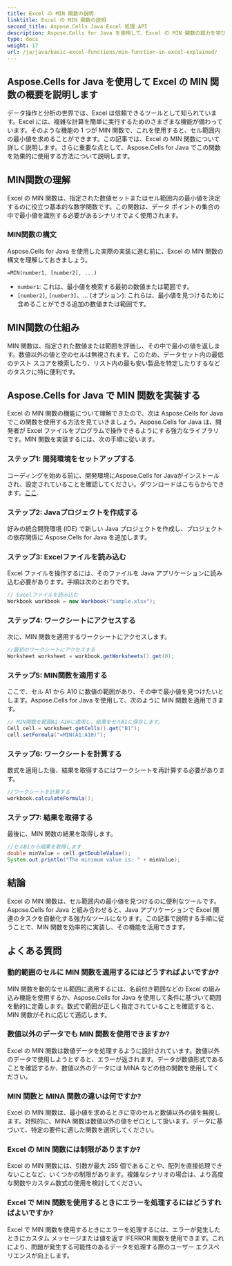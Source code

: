 ```yaml
---
title: Excel の MIN 関数の説明
linktitle: Excel の MIN 関数の説明
second_title: Aspose.Cells Java Excel 処理 API
description: Aspose.Cells for Java を使用して、Excel の MIN 関数の威力を学びます。最小値を簡単に見つける方法を学びます。
type: docs
weight: 17
url: /ja/java/basic-excel-functions/min-function-in-excel-explained/
---
```


## Aspose.Cells for Java を使用して Excel の MIN 関数の概要を説明します

データ操作と分析の世界では、Excel は信頼できるツールとして知られています。Excel には、複雑な計算を簡単に実行するためのさまざまな機能が備わっています。そのような機能の 1 つが MIN 関数で、これを使用すると、セル範囲内の最小値を求めることができます。この記事では、Excel の MIN 関数について詳しく説明します。さらに重要な点として、Aspose.Cells for Java でこの関数を効果的に使用する方法について説明します。

## MIN関数の理解

Excel の MIN 関数は、指定された数値セットまたはセル範囲内の最小値を決定するのに役立つ基本的な数学関数です。この関数は、データ ポイントの集合の中で最小値を識別する必要があるシナリオでよく使用されます。

### MIN関数の構文

Aspose.Cells for Java を使用した実際の実装に進む前に、Excel の MIN 関数の構文を理解しておきましょう。

```
=MIN(number1, [number2], ...)
```

- `number1`: これは、最小値を検索する最初の数値または範囲です。
- `[number2]`, `[number3]`、... (オプション): これらは、最小値を見つけるために含めることができる追加の数値または範囲です。

## MIN関数の仕組み

MIN 関数は、指定された数値または範囲を評価し、その中で最小の値を返します。数値以外の値と空のセルは無視されます。このため、データセット内の最低のテスト スコアを検索したり、リスト内の最も安い製品を特定したりするなどのタスクに特に便利です。

## Aspose.Cells for Java で MIN 関数を実装する

Excel の MIN 関数の機能について理解できたので、次は Aspose.Cells for Java でこの関数を使用する方法を見ていきましょう。Aspose.Cells for Java は、開発者が Excel ファイルをプログラムで操作できるようにする強力なライブラリです。MIN 関数を実装するには、次の手順に従います。

### ステップ1: 開発環境をセットアップする

コーディングを始める前に、開発環境にAspose.Cells for Javaがインストールされ、設定されていることを確認してください。ダウンロードはこちらからできます。[ここ](https://releases.aspose.com/cells/java/).

### ステップ2: Javaプロジェクトを作成する

好みの統合開発環境 (IDE) で新しい Java プロジェクトを作成し、プロジェクトの依存関係に Aspose.Cells for Java を追加します。

### ステップ3: Excelファイルを読み込む

Excel ファイルを操作するには、そのファイルを Java アプリケーションに読み込む必要があります。手順は次のとおりです。

```java
// Excelファイルを読み込む
Workbook workbook = new Workbook("sample.xlsx");
```

### ステップ4: ワークシートにアクセスする

次に、MIN 関数を適用するワークシートにアクセスします。

```java
//最初のワークシートにアクセスする
Worksheet worksheet = workbook.getWorksheets().get(0);
```

### ステップ5: MIN関数を適用する

ここで、セル A1 から A10 に数値の範囲があり、その中で最小値を見つけたいとします。Aspose.Cells for Java を使用して、次のように MIN 関数を適用できます。

```java
// MIN関数を範囲A1:A10に適用し、結果をセルB1に保存します。
Cell cell = worksheet.getCells().get("B1");
cell.setFormula("=MIN(A1:A10)");
```

### ステップ6: ワークシートを計算する

数式を適用した後、結果を取得するにはワークシートを再計算する必要があります。

```java
//ワークシートを計算する
workbook.calculateFormula();
```

### ステップ7: 結果を取得する

最後に、MIN 関数の結果を取得します。

```java
//セルB1から結果を取得します
double minValue = cell.getDoubleValue();
System.out.println("The minimum value is: " + minValue);
```

## 結論

Excel の MIN 関数は、セル範囲内の最小値を見つけるのに便利なツールです。Aspose.Cells for Java と組み合わせると、Java アプリケーションで Excel 関連のタスクを自動化する強力なツールになります。この記事で説明する手順に従うことで、MIN 関数を効率的に実装し、その機能を活用できます。

## よくある質問

### 動的範囲のセルに MIN 関数を適用するにはどうすればよいですか?

MIN 関数を動的なセル範囲に適用するには、名前付き範囲などの Excel の組み込み機能を使用するか、Aspose.Cells for Java を使用して条件に基づいて範囲を動的に定義します。数式で範囲が正しく指定されていることを確認すると、MIN 関数がそれに応じて適応します。

### 数値以外のデータでも MIN 関数を使用できますか?

Excel の MIN 関数は数値データを処理するように設計されています。数値以外のデータで使用しようとすると、エラーが返されます。データが数値形式であることを確認するか、数値以外のデータには MINA などの他の関数を使用してください。

### MIN 関数と MINA 関数の違いは何ですか?

Excel の MIN 関数は、最小値を求めるときに空のセルと数値以外の値を無視します。対照的に、MINA 関数は数値以外の値をゼロとして扱います。データに基づいて、特定の要件に適した関数を選択してください。

### Excel の MIN 関数には制限がありますか?

Excel の MIN 関数には、引数が最大 255 個であることや、配列を直接処理できないことなど、いくつかの制限があります。複雑なシナリオの場合は、より高度な関数やカスタム数式の使用を検討してください。

### Excel で MIN 関数を使用するときにエラーを処理するにはどうすればよいですか?

Excel で MIN 関数を使用するときにエラーを処理するには、エラーが発生したときにカスタム メッセージまたは値を返す IFERROR 関数を使用できます。これにより、問題が発生する可能性のあるデータを処理する際のユーザー エクスペリエンスが向上します。